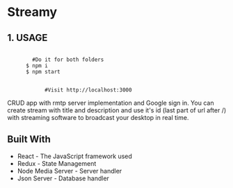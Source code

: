# Streamy

## 1. USAGE 
```     

        #Do it for both folders
      $ npm i
      $ npm start
      
            
            #Visit http://localhost:3000
```

CRUD app with  rmtp server implementation and Google sign in. 
You can create stream with title and description and use it's id
(last part of url after /) with streaming software to broadcast your desktop in real time.


## Built With
* React - The JavaScript framework used
* Redux - State Management
* Node Media Server - Server handler
* Json Server - Database handler
